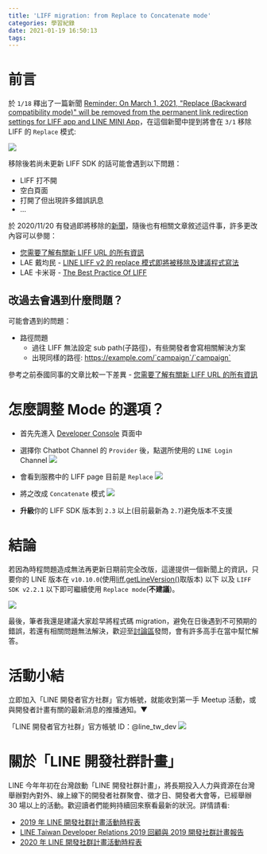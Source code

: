 ```yaml
---
title: 'LIFF migration: from Replace to Concatenate mode'
categories: 學習紀錄
date: 2021-01-19 16:50:13
tags:
---
```



<style>
  section.compact {
    font-size: 150%  
  }
  img[alt~="center"] {
    display: block;
    margin: 0 auto;
  }
</style>

# 前言

於 `1/18` 釋出了一篇新聞 [Reminder: On March 1, 2021, "Replace (Backward compatibility mode)" will be removed from the permanent link redirection settings for LIFF app and LINE MINI App](https://developers.line.biz/en/news/2021/01/18/remind-discontinue-replace-mode-announcement/)，在這個新聞中提到將會在 `3/1` 移除 LIFF 的 `Replace` 模式:

![](https://nijialin.com/images/2021/migrate-liff/news.png)

移除後若尚未更新 LIFF SDK 的話可能會遇到以下問題：

- LIFF 打不開
- 空白頁面
- 打開了但出現許多錯誤訊息
- ...

於 2020/11/20 有發過即將移除的[新聞](https://developers.line.biz/en/news/2020/11/20/discontinue-replace-mode-announcement/)，隨後也有相關文章敘述這件事，許多更改內容可以參閱：

- [您需要了解有關新 LIFF URL 的所有資訊](https://engineering.linecorp.com/zh-hant/blog/new-liff-url-infomation/)
- LAE 戴均民 - [LINE LIFF v2 的 replace 模式即將被移除及建議程式寫法](https://hackmd.io/@taichunmin/H1c7qJEJu)
- LAE 卡米哥 - [The Best Practice Of LIFF](https://etrexkuo.medium.com/the-best-practice-of-liff-fd89f2e612fc)
<!-- more -->

## 改過去會遇到什麼問題？

可能會遇到的問題：

- 路徑問題
  - 過往 LIFF 無法設定 sub path(子路徑)，有些開發者會寫相關解決方案
  - 出現同樣的路徑: https://example.com/`campaign`/`campaign`

參考之前泰國同事的文章比較一下差異 - [您需要了解有關新 LIFF URL 的所有資訊](https://engineering.linecorp.com/zh-hant/blog/new-liff-url-infomation/)

# 怎麼調整 Mode 的選項？

- 首先先進入 [Developer Console](https://developers.line.biz/console/) 頁面中

- 選擇你 Chatbot Channel 的 `Provider` 後，點選所使用的 `LINE Login` Channel
  ![](https://nijialin.com/images/2021/migrate-liff/1.png)

- 會看到服務中的 LIFF page 目前是 `Replace`
  ![](https://nijialin.com/images/2021/migrate-liff/2.png)

- 將之改成 `Concatenate` 模式
  ![](https://nijialin.com/images/2021/migrate-liff/3.png)

- **升級**你的 LIFF SDK 版本到 `2.3` 以上(目前最新為 `2.7`)避免版本不支援

# 結論

若因為時程問題造成無法再更新日期前完全改版，這邊提供一個新聞上的資訊，只要你的 LINE 版本在 `v10.10.0`(使用[liff.getLineVersion()](https://developers.line.biz/en/reference/liff/#get-line-version)取版本) 以下 以及 `LIFF SDK v2.2.1` 以下即可繼續使用 `Replace mode`(**不建議**)。

![](https://nijialin.com/images/2021/migrate-liff/workaround.png)

最後，筆者我還是建議大家趁早將程式碼 migration，避免在日後遇到不可預期的錯誤，若還有相關問題無法解決，歡迎至[討論區](https://www.facebook.com/groups/linebot)發問，會有許多高手在當中幫忙解答。

# 活動小結

立即加入「LINE 開發者官方社群」官方帳號，就能收到第一手 Meetup 活動，或與開發者計畫有關的最新消息的推播通知。▼

「LINE 開發者官方社群」官方帳號 ID：@line_tw_dev
![](https://www.evanlin.com/images/2020/line-tw-dev-qr.png)

# 關於「LINE 開發社群計畫」

LINE 今年年初在台灣啟動「LINE 開發社群計畫」，將長期投入人力與資源在台灣舉辦對內對外、線上線下的開發者社群聚會、徵才日、開發者大會等，已經舉辦 30 場以上的活動。歡迎讀者們能夠持續回來察看最新的狀況。詳情請看:

- [2019 年 LINE 開發社群計畫活動時程表](https://engineering.linecorp.com/zh-hant/blog/line-taiwan-developer-relations-2019-plan/)
- [LINE Taiwan Developer Relations 2019 回顧與 2019 開發社群計畫報告](https://engineering.linecorp.com/zh-hant/blog/line-taiwan-developer-relations-2019/)
- [2020 年 LINE 開發社群計畫活動時程表](https://engineering.linecorp.com/zh-hant/blog/2020-line-tw-devrel/)
